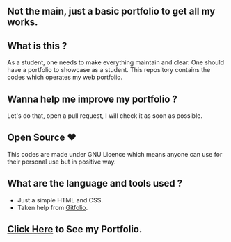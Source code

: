 ## Not the main, just a basic portfolio to get all my works.

## What is this ?

As a student, one needs to make everything maintain and clear.
One should have a portfolio to showcase as a student. This repository
contains the codes which operates my web portfolio.

## Wanna help me improve my portfolio ?

Let's do that, open a pull request, I will check it
as soon as possible.

## Open Source ❤️

This codes are made under GNU Licence which means anyone can use for
their personal use but in positive way.

## What are the language and tools used ?

- Just a simple HTML and CSS.
- Taken help from [Gitfolio](https://github.com/imfunniee/gitfolio).

## [Click Here](https://akhilprs.github.io/) to See my Portfolio.
